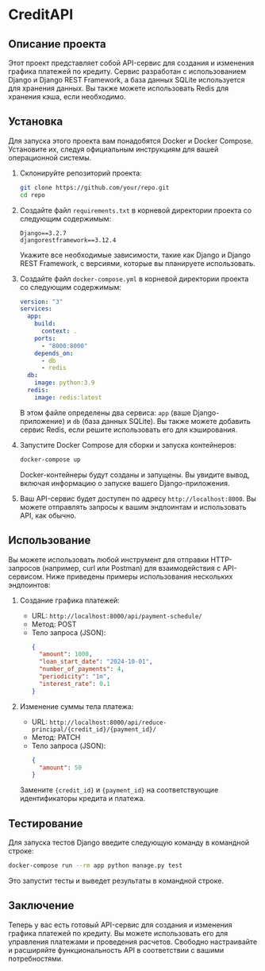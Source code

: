 # CreditAPI
## Описание проекта

Этот проект представляет собой API-сервис для создания и изменения графика платежей по кредиту. Сервис разработан с использованием Django и Django REST Framework, а база данных SQLite используется для хранения данных. Вы также можете использовать Redis для хранения кэша, если необходимо.

## Установка

Для запуска этого проекта вам понадобятся Docker и Docker Compose. Установите их, следуя официальным инструкциям для вашей операционной системы.

1. Склонируйте репозиторий проекта:

   ```bash
   git clone https://github.com/your/repo.git
   cd repo
   ```

2. Создайте файл `requirements.txt` в корневой директории проекта со следующим содержимым:

   ```
   Django==3.2.7
   djangorestframework==3.12.4
   ```

   Укажите все необходимые зависимости, такие как Django и Django REST Framework, с версиями, которые вы планируете использовать.

3. Создайте файл `docker-compose.yml` в корневой директории проекта со следующим содержимым:

   ```yaml
   version: "3"
   services:
     app:
       build:
         context: .
       ports:
         - "8000:8000"
       depends_on:
         - db
         - redis
     db:
       image: python:3.9
     redis:
       image: redis:latest
   ```

   В этом файле определены два сервиса: `app` (ваше Django-приложение) и `db` (база данных SQLite). Вы также можете добавить сервис Redis, если решите использовать его для кэширования.

4. Запустите Docker Compose для сборки и запуска контейнеров:

   ```bash
   docker-compose up
   ```

   Docker-контейнеры будут созданы и запущены. Вы увидите вывод, включая информацию о запуске вашего Django-приложения.

5. Ваш API-сервис будет доступен по адресу `http://localhost:8000`. Вы можете отправлять запросы к вашим эндпоинтам и использовать API, как обычно.

## Использование

Вы можете использовать любой инструмент для отправки HTTP-запросов (например, curl или Postman) для взаимодействия с API-сервисом. Ниже приведены примеры использования нескольких эндпоинтов:

1. Создание графика платежей:
   - URL: `http://localhost:8000/api/payment-schedule/`
   - Метод: POST
   - Тело запроса (JSON):
     ```json
     {
       "amount": 1000,
       "loan_start_date": "2024-10-01",
       "number_of_payments": 4,
       "periodicity": "1m",
       "interest_rate": 0.1
     }
     ```

2. Изменение суммы тела платежа:
   - URL: `http://localhost:8000/api/reduce-principal/{credit_id}/{payment_id}/`
   - Метод: PATCH
   - Тело запроса (JSON):
     ```json
     {
       "amount": 50
     }
     ```
   Замените `{credit_id}` и `{payment_id}` на соответствующие идентификаторы кредита и платежа.

## Тестирование

Для запуска тестов Django введите следующую команду в командной строке:

```bash
docker-compose run --rm app python manage.py test
```

Это запустит тесты и выведет результаты в командной строке.

## Заключение

Теперь у вас есть готовый API-сервис для создания и изменения графика платежей по кредиту. Вы можете использовать его для управления платежами и проведения расчетов. Свободно настраивайте и расширяйте функциональность API в соответствии с вашими потребностями.

